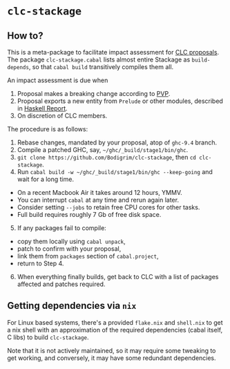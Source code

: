 # `clc-stackage`

## How to?

This is a meta-package to facilitate impact assessment for [CLC proposals](https://github.com/haskell/core-libraries-committee). The package `clc-stackage.cabal` lists almost entire Stackage as `build-depends`, so that `cabal build` transitively compiles them all.

An impact assessment is due when

1. Proposal makes a breaking change according to [PVP](https://pvp.haskell.org/).
2. Proposal exports a new entity from `Prelude` or other modules, described in [Haskell Report](https://www.haskell.org/onlinereport/haskell2010/haskellpa2.html#x20-192000II).
3. On discretion of CLC members.

The procedure is as follows:

1. Rebase changes, mandated by your proposal, atop of `ghc-9.4` branch.
2. Compile a patched GHC, say, `~/ghc/_build/stage1/bin/ghc`.
3. `git clone https://github.com/Bodigrim/clc-stackage`, then `cd clc-stackage`.
4. Run `cabal build -w ~/ghc/_build/stage1/bin/ghc --keep-going` and wait for a long time.
  * On a recent Macbook Air it takes around 12 hours, YMMV.
  * You can interrupt `cabal` at any time and rerun again later.
  * Consider setting `--jobs` to retain free CPU cores for other tasks.
  * Full build requires roughly 7 Gb of free disk space.
5. If any packages fail to compile:
  * copy them locally using `cabal unpack`,
  * patch to confirm with your proposal,
  * link them from `packages` section of `cabal.project`,
  * return to Step 4.
6. When everything finally builds, get back to CLC with a list of packages affected and patches required.

## Getting dependencies via `nix`
For Linux based systems, there's a provided `flake.nix` and `shell.nix` to get a nix shell
with an approximation of the required dependencies (cabal itself, C libs) to build `clc-stackage`.

Note that it is not actively maintained, so it may require some tweaking to get working, and conversely, it may have some redundant dependencies.
